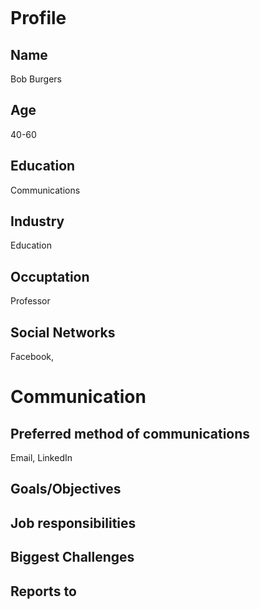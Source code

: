 ![]()

# Profile

## Name
Bob Burgers

## Age
40-60

## Education
Communications

## Industry
Education

## Occuptation
Professor

## Social Networks
Facebook,

# Communication

## Preferred method of communications
Email, LinkedIn

## Goals/Objectives


## Job responsibilities


## Biggest Challenges


## Reports to

